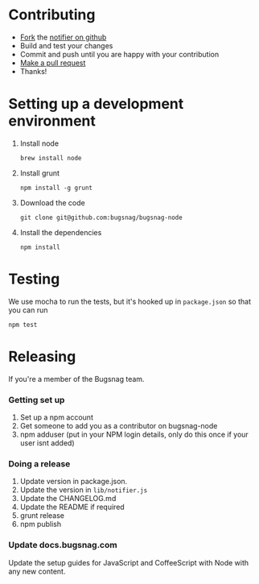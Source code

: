 Contributing
============

-   [Fork](https://help.github.com/articles/fork-a-repo) the [notifier on github](https://github.com/bugsnag/bugsnag-node)
-   Build and test your changes
-   Commit and push until you are happy with your contribution
-   [Make a pull request](https://help.github.com/articles/using-pull-requests)
-   Thanks!

Setting up a development environment
====================================

1. Install node

    ```
    brew install node
    ```

1. Install grunt

    ```
    npm install -g grunt
    ```

1. Download the code

    ```
    git clone git@github.com:bugsnag/bugsnag-node
    ```

1. Install the dependencies

    ```
    npm install
    ```

Testing
=======

We use mocha to run the tests, but it's hooked up in `package.json` so that you can run

```
npm test
```

Releasing
=========

If you're a member of the Bugsnag team.

### Getting set up

1. Set up a npm account
1. Get someone to add you as a contributor on bugsnag-node
1. npm adduser (put in your NPM login details, only do this once if your user isnt added)

### Doing a release

1. Update version in package.json.
1. Update the version in `lib/notifier.js`
1. Update the CHANGELOG.md
1. Update the README if required
1. grunt release
1. npm publish

### Update docs.bugsnag.com

Update the setup guides for JavaScript and CoffeeScript with Node with any new
content.
